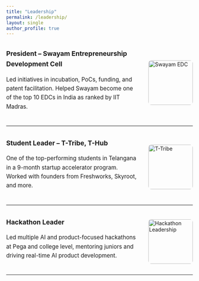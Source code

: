 ```yaml
---
title: "Leadership"
permalink: /leadership/
layout: single
author_profile: true
---
```


<style>
  .leadership-entry {
    display: flex;
    flex-direction: row-reverse; /* Image on the right */
    align-items: center;
    justify-content: space-between;
    margin: 2rem 0;
    gap: 1.5rem;
    border-bottom: 1px solid;
    padding-bottom: 1.5rem;
  }

  .leadership-entry img {
    width: 120px;
    height: auto;
    border-radius: 8px;
  }

  .leadership-entry .description {
    flex: 1;
    font-size: 0.95rem;
    line-height: 1.6;
  }

  .leadership-entry h3 {
    margin: 0 0 0.4rem;
    font-size: 1.1rem;
  }
</style>

<div class="leadership-entry">
  <img src="/images/swayam.jpg" alt="Swayam EDC">
  <div class="description">
    <h3>President – Swayam Entrepreneurship Development Cell</h3>
    <p>Led initiatives in incubation, PoCs, funding, and patent facilitation. Helped Swayam become one of the top 10 EDCs in India as ranked by IIT Madras.</p>
  </div>
</div>

<div class="leadership-entry">
  <img src="/images/tt.jpg" alt="T-Tribe">
  <div class="description">
    <h3>Student Leader – T-Tribe, T-Hub</h3>
    <p>One of the top-performing students in Telangana in a 9-month startup accelerator program. Worked with founders from Freshworks, Skyroot, and more.</p>
  </div>
</div>

<div class="leadership-entry">
  <img src="/images/hackathon.jpg" alt="Hackathon Leadership">
  <div class="description">
    <h3>Hackathon Leader</h3>
    <p>Led multiple AI and product-focused hackathons at Pega and college level, mentoring juniors and driving real-time AI product development.</p>
  </div>
</div>
